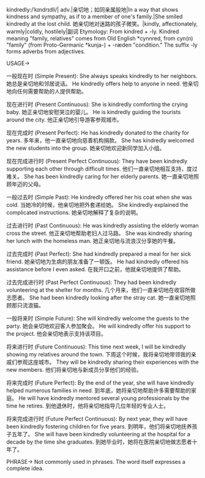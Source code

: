 kindredly:/ˈkɪndrɪdli/| adv.|亲切地；如同亲属般地|In a way that shows kindness and sympathy, as if to a member of one's family.|She smiled kindredly at the lost child. 她亲切地对迷路的孩子微笑。|kindly, affectionately, warmly|coldly, hostilely|副词
Etymology: From kindred + -ly.  Kindred meaning "family, relatives" comes from Old English *cynnred, from cyn(n) "family" (from Proto-Germanic *kunja-) + -ræden "condition."  The suffix -ly forms adverbs from adjectives.


USAGE->

一般现在时 (Simple Present):
She always speaks kindredly to her neighbors. 她总是亲切地和邻居说话。
He kindredly offers help to anyone in need.  他亲切地向任何需要帮助的人提供帮助。

现在进行时 (Present Continuous):
She is kindredly comforting the crying baby. 她正亲切地安慰哭泣的婴儿。
He is kindredly guiding the tourists around the city. 他正亲切地引导游客参观城市。

现在完成时 (Present Perfect):
He has kindredly donated to the charity for years. 多年来，他一直亲切地向慈善机构捐款。
She has kindredly welcomed the new students into the group. 她亲切地欢迎新同学加入小组。

现在完成进行时 (Present Perfect Continuous):
They have been kindredly supporting each other through difficult times.  他们一直亲切地相互支持，度过难关。
She has been kindredly caring for her elderly parents. 她一直亲切地照顾年迈的父母。

一般过去时 (Simple Past):
He kindredly offered her his coat when she was cold.  当她冷的时候，他亲切地把外套递给她。
She kindredly explained the complicated instructions. 她亲切地解释了复杂的说明。

过去进行时 (Past Continuous):
He was kindredly assisting the elderly woman cross the street. 他正亲切地帮助老妇人过马路。
She was kindredly sharing her lunch with the homeless man. 她正亲切地与流浪汉分享她的午餐。

过去完成时 (Past Perfect):
She had kindredly prepared a meal for her sick friend.  她亲切地为生病的朋友准备了一顿饭。
He had kindredly offered his assistance before I even asked. 在我开口之前，他就亲切地提供了帮助。

过去完成进行时 (Past Perfect Continuous):
They had been kindredly volunteering at the shelter for months.  几个月来，他们一直亲切地在收容所做志愿者。
She had been kindredly looking after the stray cat. 她一直亲切地照顾那只流浪猫。

一般将来时 (Simple Future):
She will kindredly welcome the guests to the party. 她会亲切地欢迎客人参加聚会。
He will kindredly offer his support to the project. 他会亲切地表示支持该项目。

将来进行时 (Future Continuous):
This time next week, I will be kindredly showing my relatives around the town. 下周这个时候，我将亲切地带领我的亲戚们参观这座城市。
They will be kindredly sharing their experiences with the new members. 他们将亲切地与新成员分享他们的经验。

将来完成时 (Future Perfect):
By the end of the year, she will have kindredly helped numerous families in need. 到年底，她将亲切地帮助许多需要帮助的家庭。
He will have kindredly mentored several young professionals by the time he retires. 到他退休时，他将亲切地指导几位年轻的专业人士。


将来完成进行时 (Future Perfect Continuous):
By next year, they will have been kindredly fostering children for five years. 到明年，他们将亲切地抚养孩子五年了。
She will have been kindredly volunteering at the hospital for a decade by the time she graduates. 到她毕业时，她将在医院亲切地做志愿者十年了。



PHRASE->
Not commonly used in phrases.  The word itself expresses a complete idea.


